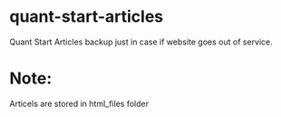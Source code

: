 # quant-start-articles
Quant Start Articles backup just in case if website goes out of service.

# Note: 
Articels are stored in html_files folder
